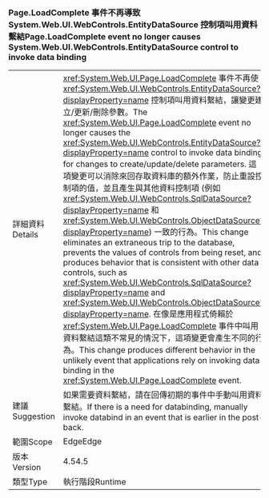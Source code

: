 ### <a name="pageloadcomplete-event-no-longer-causes-systemwebuiwebcontrolsentitydatasource-control-to-invoke-data-binding"></a><span data-ttu-id="ca096-101">Page.LoadComplete 事件不再導致 System.Web.UI.WebControls.EntityDataSource 控制項叫用資料繫結</span><span class="sxs-lookup"><span data-stu-id="ca096-101">Page.LoadComplete event no longer causes System.Web.UI.WebControls.EntityDataSource control to invoke data binding</span></span>

|   |   |
|---|---|
|<span data-ttu-id="ca096-102">詳細資料</span><span class="sxs-lookup"><span data-stu-id="ca096-102">Details</span></span>|<span data-ttu-id="ca096-103"><xref:System.Web.UI.Page.LoadComplete> 事件不再使 <xref:System.Web.UI.WebControls.EntityDataSource?displayProperty=name> 控制項叫用資料繫結，讓變更建立/更新/刪除參數。</span><span class="sxs-lookup"><span data-stu-id="ca096-103">The <xref:System.Web.UI.Page.LoadComplete> event no longer causes the <xref:System.Web.UI.WebControls.EntityDataSource?displayProperty=name> control to invoke data binding for changes to create/update/delete parameters.</span></span> <span data-ttu-id="ca096-104">這項變更可以消除來回存取資料庫的額外作業，防止重設控制項的值，並且產生與其他資料控制項 (例如 <xref:System.Web.UI.WebControls.SqlDataSource?displayProperty=name> 和 <xref:System.Web.UI.WebControls.ObjectDataSource?displayProperty=name>) 一致的行為。</span><span class="sxs-lookup"><span data-stu-id="ca096-104">This change eliminates an extraneous trip to the database, prevents the values of controls from being reset, and produces behavior that is consistent with other data controls, such as <xref:System.Web.UI.WebControls.SqlDataSource?displayProperty=name> and <xref:System.Web.UI.WebControls.ObjectDataSource?displayProperty=name>.</span></span> <span data-ttu-id="ca096-105">在像是應用程式倚賴於 <xref:System.Web.UI.Page.LoadComplete> 事件中叫用資料繫結這類不常見的情況下，這項變更會產生不同的行為。</span><span class="sxs-lookup"><span data-stu-id="ca096-105">This change produces different behavior in the unlikely event that applications rely on invoking data binding in the <xref:System.Web.UI.Page.LoadComplete> event.</span></span>|
|<span data-ttu-id="ca096-106">建議</span><span class="sxs-lookup"><span data-stu-id="ca096-106">Suggestion</span></span>|<span data-ttu-id="ca096-107">如果需要資料繫結，請在回傳初期的事件中手動叫用資料繫結。</span><span class="sxs-lookup"><span data-stu-id="ca096-107">If there is a need for databinding, manually invoke databind in an event that is earlier in the post-back.</span></span>|
|<span data-ttu-id="ca096-108">範圍</span><span class="sxs-lookup"><span data-stu-id="ca096-108">Scope</span></span>|<span data-ttu-id="ca096-109">Edge</span><span class="sxs-lookup"><span data-stu-id="ca096-109">Edge</span></span>|
|<span data-ttu-id="ca096-110">版本</span><span class="sxs-lookup"><span data-stu-id="ca096-110">Version</span></span>|<span data-ttu-id="ca096-111">4.5</span><span class="sxs-lookup"><span data-stu-id="ca096-111">4.5</span></span>|
|<span data-ttu-id="ca096-112">類型</span><span class="sxs-lookup"><span data-stu-id="ca096-112">Type</span></span>|<span data-ttu-id="ca096-113">執行階段</span><span class="sxs-lookup"><span data-stu-id="ca096-113">Runtime</span></span>|

